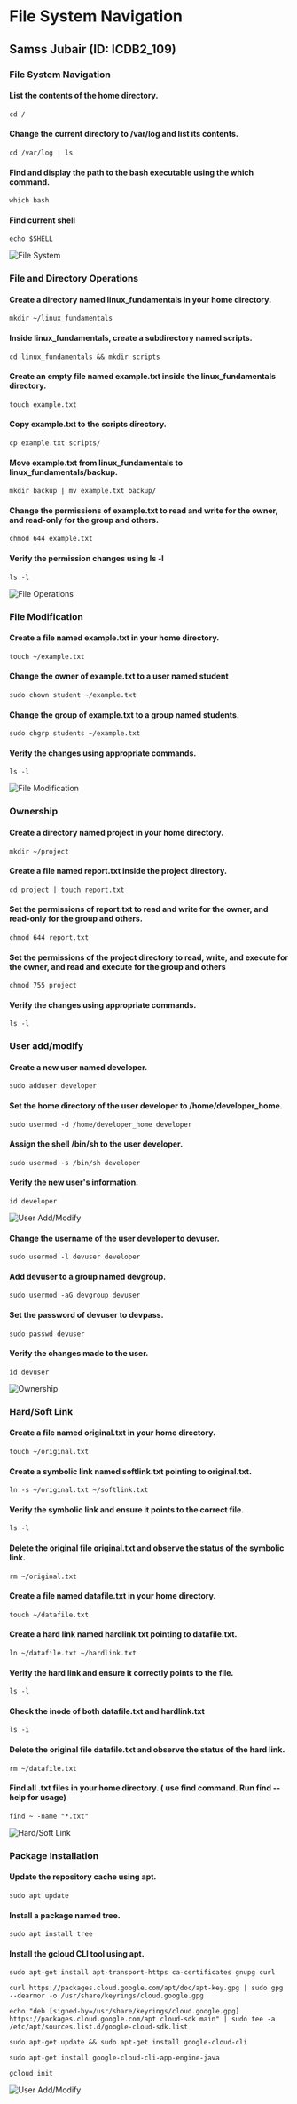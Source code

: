 # File System Navigation

## Samss Jubair (ID: ICDB2_109)


### File System Navigation

#### List the contents of the home directory.
```
cd /
```

#### Change the current directory to /var/log and list its contents.
```
cd /var/log | ls
```

#### Find and display the path to the bash executable using the which command.
```
which bash
```

#### Find current shell
```
echo $SHELL
```

![File System](images/1.png)



### File and Directory Operations

#### Create a directory named linux_fundamentals in your home directory.

```
mkdir ~/linux_fundamentals
```

#### Inside linux_fundamentals, create a subdirectory named scripts.
```
cd linux_fundamentals && mkdir scripts
```

#### Create an empty file named example.txt inside the linux_fundamentals directory.
```
touch example.txt
```

#### Copy example.txt to the scripts directory.
```
cp example.txt scripts/
```

#### Move example.txt from linux_fundamentals to linux_fundamentals/backup.
```
mkdir backup | mv example.txt backup/
```

#### Change the permissions of example.txt to read and write for the owner, and read-only for the group and others.
```
chmod 644 example.txt
```

#### Verify the permission changes using ls -l
```
ls -l
```

![File Operations](images/2.png)


### File Modification

#### Create a file named example.txt in your home directory.
```
touch ~/example.txt
```

#### Change the owner of example.txt to a user named student
```
sudo chown student ~/example.txt
```

#### Change the group of example.txt to a group named students.
```
sudo chgrp students ~/example.txt
```

#### Verify the changes using appropriate commands.
```
ls -l
```

![File Modification](images/3.png)

### Ownership

#### Create a directory named project in your home directory.
```
mkdir ~/project
```

#### Create a file named report.txt inside the project directory.
```
cd project | touch report.txt
```

#### Set the permissions of report.txt to read and write for the owner, and read-only for the group and others.
```
chmod 644 report.txt
```

#### Set the permissions of the project directory to read, write, and execute for the owner, and read and execute for the group and others
```
chmod 755 project
```

#### Verify the changes using appropriate commands.
```
ls -l
```




### User add/modify

#### Create a new user named developer.
```
sudo adduser developer
```

#### Set the home directory of the user developer to /home/developer_home.
```
sudo usermod -d /home/developer_home developer
```

#### Assign the shell /bin/sh to the user developer.
```
sudo usermod -s /bin/sh developer
```

#### Verify the new user's information.
```
id developer
```
![User Add/Modify](images/6.png)

#### Change the username of the user developer to devuser.
```
sudo usermod -l devuser developer
```

#### Add devuser to a group named devgroup.
```
sudo usermod -aG devgroup devuser
```

#### Set the password of devuser to devpass.
``` 
sudo passwd devuser
```

#### Verify the changes made to the user.
```
id devuser
```

![Ownership](images/4.png)


### Hard/Soft Link

#### Create a file named original.txt in your home directory.
```
touch ~/original.txt
```

#### Create a symbolic link named softlink.txt pointing to original.txt.
```
ln -s ~/original.txt ~/softlink.txt
```

#### Verify the symbolic link and ensure it points to the correct file.
```
ls -l
```

#### Delete the original file original.txt and observe the status of the symbolic link.
```
rm ~/original.txt
```

#### Create a file named datafile.txt in your home directory.
```
touch ~/datafile.txt
```

#### Create a hard link named hardlink.txt pointing to datafile.txt.
```
ln ~/datafile.txt ~/hardlink.txt
```

#### Verify the hard link and ensure it correctly points to the file.
```
ls -l
```

#### Check the inode of both datafile.txt and hardlink.txt
```
ls -i
```

#### Delete the original file datafile.txt and observe the status of the hard link.
```
rm ~/datafile.txt
```

#### Find all .txt files in your home directory. ( use find command. Run find --help for usage)
```
find ~ -name "*.txt"
```

![Hard/Soft Link](images/7.png)


### Package Installation

#### Update the repository cache using apt.
```
sudo apt update
```

#### Install a package named tree.
```
sudo apt install tree
```

#### Install the gcloud CLI tool using apt.
```
sudo apt-get install apt-transport-https ca-certificates gnupg curl

curl https://packages.cloud.google.com/apt/doc/apt-key.gpg | sudo gpg --dearmor -o /usr/share/keyrings/cloud.google.gpg

echo "deb [signed-by=/usr/share/keyrings/cloud.google.gpg] https://packages.cloud.google.com/apt cloud-sdk main" | sudo tee -a /etc/apt/sources.list.d/google-cloud-sdk.list

sudo apt-get update && sudo apt-get install google-cloud-cli

sudo apt-get install google-cloud-cli-app-engine-java

gcloud init
```

![User Add/Modify](images/5.png)